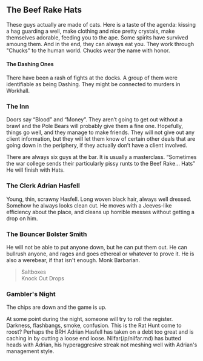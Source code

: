 ## The Beef Rake Hats

These guys actually are made of cats. Here is a taste of the agenda: kissing a hag guarding a well, make clothing and nice pretty crystals, make themselves adorable, feeding you to the ape. Some spirits have survived amoung them. And in the end, they can always eat you. They work through "Chucks" to the human world. Chucks wear the name with honor.

#### The Dashing Ones

There have been a rash of fights at the docks. A group of them were identifiable as being Dashing. They might be connected to murders in Workhall.

### The Inn
Doors say “Blood” and “Money”. They aren’t going to get out without a brawl and the Pole Bears will probably give them a fine one. Hopefully, things go well, and they manage to make friends. They will not give out any client information, but they will let them know of certain other deals that are going down in the periphery, if they actually don’t have a client involved.

There are always six guys at the bar. It is usually a masterclass. “Sometimes the war college sends their particularly pissy runts to the Beef Rake… Hats” He will finish with Hats.

### The Clerk Adrian Hasfell

Young, thin, scrawny Hasfell. Long woven black hair, always well dressed. Somehow he always looks clean cut. He moves with a Jeeves-like efficiency about the place, and cleans up horrible messes without getting a drop on him.

### The Bouncer Bolster Smith

He will not be able to put anyone down, but he can put them out. He can bullrush anyone, and rages and goes ethereal or whatever to prove it. He is also a werebear, if that isn't enough. Monk Barbarian.

> Saltboxes   
> Knock Out Drops

### Gambler's Night

The chips are down and the game is up. 

At some point during the night, someone will try to roll the register. Darkness, flashbangs, smoke, confusion. This is the Rat Hunt come to roost? Perhaps the BRH Adrian Hasfell has taken on a debt too great and is caching in by cutting a loose end loose. Nilfar(/p/nilfar.md) has butted heads with Adrian, his hyperaggresive streak not meshing well with Adrian's management style.
